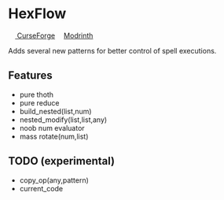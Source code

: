 # HexFlow

[<img src="https://static-beta.curseforge.com/images/favicon.ico" style="width:1em"/>
CurseForge](https://www.curseforge.com/minecraft/mc-mods/hexflow)
[<img src="https://modrinth.com/favicon.ico" style="width:1em"/>Modrinth](https://modrinth.com/mod/hexflow)

Adds several new patterns for better control of spell executions.

## Features
- pure thoth
- pure reduce
- build_nested(list,num)
- nested_modify(list,list,any)
- noob num evaluator
- mass rotate(num,list)

## TODO (experimental)
- copy_op(any,pattern)
- current_code
